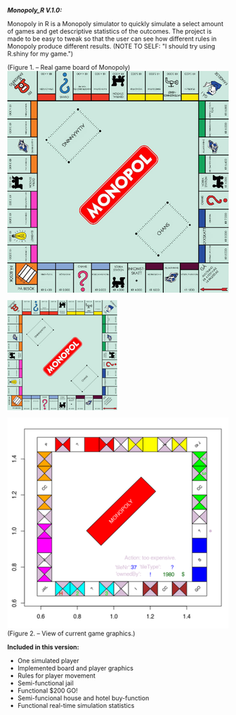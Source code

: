 _**Monopoly_R V.1.0:**_

Monopoly in R is a Monopoly simulator to quickly simulate a select amount of games
and get descriptive statistics of the outcomes. The project is made to be easy to 
tweak so that the user can see how different rules in Monopoly produce different 
results. (NOTE TO SELF: "I should try using R.shiny for my game.")

(Figure 1. – Real game board of Monopoly)
![Real game board of Monopoly](https://github.com/23ThomasStreet/Monopoly-in-R/blob/main/monopolyReal.jpeg?raw=true?)

<img src="https://github.com/23ThomasStreet/Monopoly-in-R/blob/main/monopolyReal.jpeg?raw=true?" width="250">

![View of current game graphics](https://github.com/23ThomasStreet/Monopoly-in-R/blob/main/boardTest.png?raw=true)
(Figure 2. – View of current game graphics.)

**Included in this version:**
* One simulated player
* Implemented board and player graphics
* Rules for player movement
* Semi-functional jail
* Functional $200 GO!
* Semi-funcional house and hotel buy-function
* Functional real-time simulation statistics
